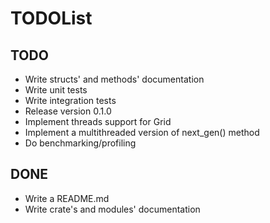 # TODOList

## TODO
* Write structs' and methods' documentation
* Write unit tests
* Write integration tests
* Release version 0.1.0
* Implement threads support for Grid
* Implement a multithreaded version of next_gen() method
* Do benchmarking/profiling

## DONE
* Write a README.md
* Write crate's and modules' documentation
